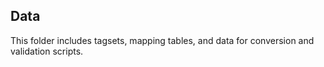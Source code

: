 ## Data

This folder includes tagsets, mapping tables, and data for conversion and validation scripts.
